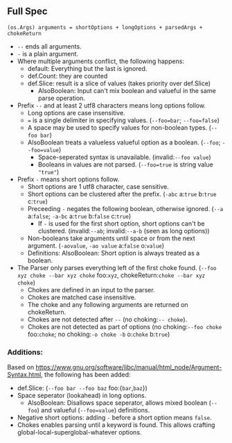 ## Full Spec
```
(os.Args) arguments = shortOptions + longOptions + parsedArgs + chokeReturn
```

- `--` ends all arguments.
- `-` is a plain argument.
- Where multiple arguments conflict, the following happens:
    - default: Everything but the last is ignored.
    - def.Count: they are counted
    - def.Slice: result is a slice of values (takes priority over def.Slice)
        - AlsoBoolean: Input can't mix boolean and valueful in the same parse operation.
- Prefix `--` and at least 2 utf8 characters means long options follow.
    - Long options are case insensitive.
    - `=` is a single delimiter in specifying values. (`--foo=bar`; `--foo=false`)
    - A space may be used to specify values for non-boolean types. (`--foo bar`)
    - AlsoBoolean treats a valueless valueful option as a boolean. (`--foo`; `--foo=value`)
        - Space-seperated syntax is unavailable. (invalid:`--foo value`)
        - Booleans in values are not parsed. (`--foo=true` is string value `"true"`)
- Prefix `-` means short options follow.
    - Short options are 1 utf8 character, case sensitive.
    - Short options can be clustered after the prefix. (`-abc` a:`true` b:`true` c:`true`)
    - Preceeding `-` negates the following boolean, otherwise ignored. (`--a` a:`false`; `-a-bc` a:`true` b:`false` c:`true`)
        - If `-` is used for the first short option, short options can't be clustered. (invalid:`--ab`; invalid:`--a-b` (seen as long options))
    - Non-booleans take arguments until space or from the next argument. (`-aovalue`, `-ao value` a:`false` o:`value`)
    - Definitions: AlsoBoolean: Short option is always treated as a boolean.
- The Parser only parses everything left of the first choke found. (`--foo xyz choke --bar xyz choke` foo:`xyz`, chokeReturn:`choke --bar xyz choke`)
    - Chokes are defined in an input to the parser.
    - Chokes are matched case insensitive.
    - The choke and any following arguments are returned on chokeReturn.
    - Chokes are not detected after `--` (no choking:`-- choke`).
    - Chokes are not detected as part of options (no choking:`--foo choke` foo:`choke`; no choking:`-o choke -b` o:`choke` b:`true`)

### Additions:
Based on https://www.gnu.org/software/libc/manual/html_node/Argument-Syntax.html, the following has been added:

- def.Slice: (`--foo bar --foo baz` foo:{`bar`,`baz`})
- Space seperator (lookahead) in long options.
    - AlsoBoolean: Disallows space seperator, allows mixed boolean (`--foo`) and valueful (`--foo=value`) definitions.
- Negative short options: adding `-` before a short option means `false`.
- Chokes enables parsing until a keyword is found. This allows crafting global-local-superglobal-whatever options.
